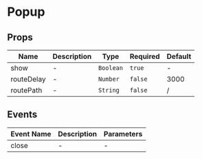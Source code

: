 # Popup

## Props

<!-- @vuese:Popup:props:start -->
|Name|Description|Type|Required|Default|
|---|---|---|---|---|
|show|-|`Boolean`|`true`|-|
|routeDelay|-|`Number`|`false`|3000|
|routePath|-|`String`|`false`|/|

<!-- @vuese:Popup:props:end -->


## Events

<!-- @vuese:Popup:events:start -->
|Event Name|Description|Parameters|
|---|---|---|
|close|-|-|

<!-- @vuese:Popup:events:end -->


